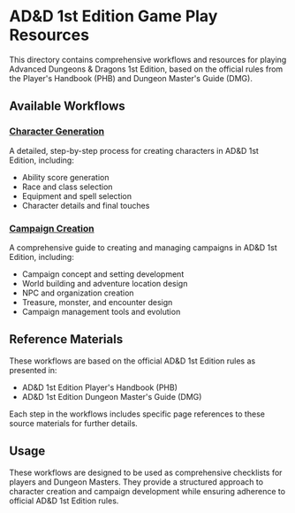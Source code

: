 # AD&D 1st Edition Game Play Resources

This directory contains comprehensive workflows and resources for playing Advanced Dungeons & Dragons 1st Edition, based on the official rules from the Player's Handbook (PHB) and Dungeon Master's Guide (DMG).

## Available Workflows

### [Character Generation](Character_Generation/Character_Generation_DMG_PHB.md)
A detailed, step-by-step process for creating characters in AD&D 1st Edition, including:
- Ability score generation
- Race and class selection
- Equipment and spell selection
- Character details and final touches

### [Campaign Creation](Campaign_Creation/Campaign_Creation_DMG_PHB.md)
A comprehensive guide to creating and managing campaigns in AD&D 1st Edition, including:
- Campaign concept and setting development
- World building and adventure location design
- NPC and organization creation
- Treasure, monster, and encounter design
- Campaign management tools and evolution

## Reference Materials
These workflows are based on the official AD&D 1st Edition rules as presented in:
- AD&D 1st Edition Player's Handbook (PHB)
- AD&D 1st Edition Dungeon Master's Guide (DMG)

Each step in the workflows includes specific page references to these source materials for further details.

## Usage
These workflows are designed to be used as comprehensive checklists for players and Dungeon Masters. They provide a structured approach to character creation and campaign development while ensuring adherence to official AD&D 1st Edition rules.
